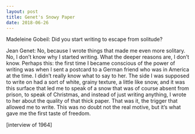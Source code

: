 ```yaml
---
layout: post
title: Genet's Snowy Paper
date: 2018-06-26
---
```

Madeleine Gobeil: Did you start writing to escape from solitude?

Jean Genet: No, because I wrote things that made me even more solitary. No, I don’t know why I started writing. What the deeper reasons are, I don’t know. Perhaps this: the first time I became conscious of the power of writing was when I sent a postcard to a German friend who was in America at the time. I didn’t really know what to say to her. The side I was supposed to write on had a sort of white, grainy texture, a little like snow, and it was this surface that led me to speak of a snow that was of course absent from prison, to speak of Christmas, and instead of just writing anything, I wrote to her about the quality of that thick paper. That was it, the trigger that allowed me to write. This was no doubt not the real motive, but it’s what gave me the first taste of freedom.

[interview of 1964]

